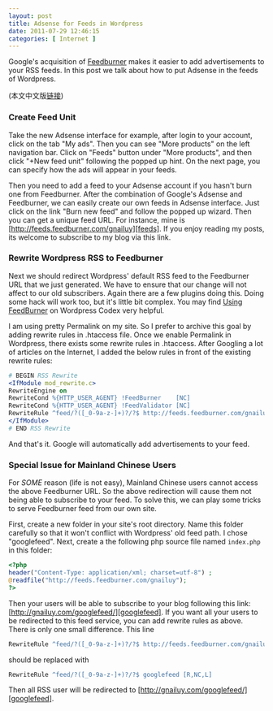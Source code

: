 ```yaml
--- 
layout: post
title: Adsense for Feeds in Wordpress
date: 2011-07-29 12:46:15
categories: [ Internet ]
---
```


Google's acquisition of [Feedburner][feedburner] makes it easier to add advertisements to your RSS feeds.
In this post we talk about how to put Adsense in the feeds of Wordpress.

<!-- more -->

(本文中文版[链接][chinese])

### Create Feed Unit

Take the new Adsense interface for example, after login to your account, click on the tab "My ads". Then you can see "More products" on the left navigation bar.
Click on "Feeds" button under "More products", and then click "+New feed unit" following the popped up hint.
On the next page, you can specify how the ads will appear in your feeds.

Then you need to add a feed to your Adsense account if you hasn't burn one from Feedburner. After the combination of Google's Adsense and Feedburner,
we can easily create our own feeds in Adsense interface. Just click on the link "Burn new feed" and follow the popped up wizard. Then you can get a unique feed URL.
For instance, mine is [http://feeds.feedburner.com/gnailuy][feeds]. If you enjoy reading my posts, its welcome to subscribe to my blog via this link.

### Rewrite Wordpress RSS to Feedburner

Next we should redirect Wordpress' default RSS feed to the Feedburner URL that we just generated. We have to ensure that our change will not affect to our old subscribers.
Again there are a few plugins doing this. Doing some hack will work too, but it's little bit complex. You may find [Using FeedBurner][using-feedburner] on Wordpress Codex
very helpful.

I am using pretty Permalink on my site. So I prefer to archive this goal by adding rewrite rules in .htaccess file. Once we enable Permalink in Wordpress,
there exists some rewrite rules in .htaccess. After Googling a lot of articles on the Internet, I added the below rules in front of the existing rewrite rules:

``` apache
# BEGIN RSS Rewrite
<IfModule mod_rewrite.c>
RewriteEngine on
RewriteCond %{HTTP_USER_AGENT} !FeedBurner    [NC]
RewriteCond %{HTTP_USER_AGENT} !FeedValidator [NC]
RewriteRule ^feed/?([_0-9a-z-]+)?/?$ http://feeds.feedburner.com/gnailuy [R,NC,L]
</IfModule>
# END RSS Rewrite
```

And that's it. Google will automatically add advertisements to your feed.

### Special Issue for Mainland Chinese Users

For *SOME* reason (life is not easy), Mainland Chinese users cannot access the above Feedburner URL.
So the above redirection will cause them not being able to subscribe to your feed. To solve this, we can play some tricks to serve Feedburner feed from our own site.

First, create a new folder in your site's root directory. Name this folder carefully so that it won't conflict with Wordpress' old feed path. I chose "googlefeed".
Next, create a the following php source file named `index.php` in this folder:

``` php
<?php
header("Content-Type: application/xml; charset=utf-8") ;
@readfile("http://feeds.feedburner.com/gnailuy");
?>
```

Then your users will be able to subscribe to your blog following this link: [http://gnailuy.com/googlefeed/][googlefeed].
If you want all your users to be redirected to this feed service, you can add rewrite rules as above. There is only one small difference. This line

``` apache
RewriteRule ^feed/?([_0-9a-z-]+)?/?$ http://feeds.feedburner.com/gnailuy [R,NC,L]
```

should be replaced with

``` apache
RewriteRule ^feed/?([_0-9a-z-]+)?/?$ googlefeed [R,NC,L]
```

Then all RSS user will be redirected to [http://gnailuy.com/googlefeed/][googlefeed].

[feedburner]:       http://feedburner.com/
[chinese]:          /internet/2011/07/29/adsense-for-feeds-in-wordpress-chs
[feeds]:            http://feeds.feedburner.com/gnailuy
[using-feedburner]: http://codex.wordpress.org/Using_FeedBurner
[googlefeed]:       http://gnailuy.com/googlefeed
